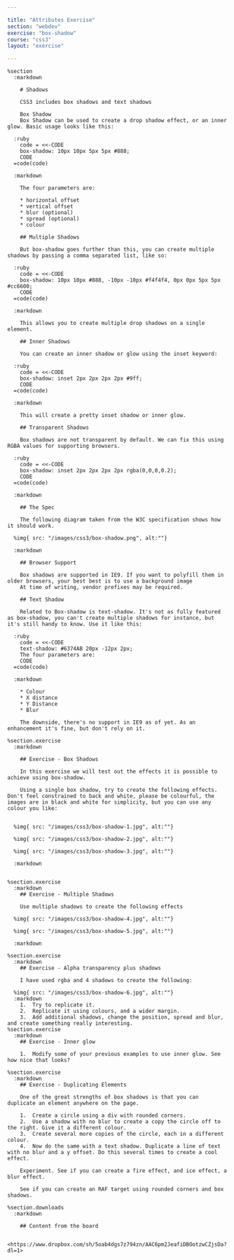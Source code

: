 ```yaml
---

title: "Attributes Exercise"
section: "webdev"
exercise: "box-shadow"
course: "css3"
layout: "exercise"

---
```


    %section
      :markdown

        # Shadows

        CSS3 includes box shadows and text shadows

        Box Shadow
        Box Shadow can be used to create a drop shadow effect, or an inner glow. Basic usage looks like this:

      :ruby
        code = <<-CODE
        box-shadow: 10px 10px 5px 5px #888;
        CODE
      =code(code)

      :markdown

        The four parameters are:

        * horizontal offset
        * vertical offset
        * blur (optional)
        * spread (optional)
        * colour

        ## Multiple Shadows

        But box-shadow goes further than this, you can create multiple shadows by passing a comma separated list, like so:

      :ruby
        code = <<-CODE
        box-shadow: 10px 10px #888, -10px -10px #f4f4f4, 0px 0px 5px 5px #cc6600;
        CODE
      =code(code)

      :markdown

        This allows you to create multiple drop shadows on a single element.

        ## Inner Shadows

        You can create an inner shadow or glow using the inset keyword:

      :ruby
        code = <<-CODE
        box-shadow: inset 2px 2px 2px 2px #9ff;
        CODE
      =code(code)

      :markdown

        This will create a pretty inset shadow or inner glow.

        ## Transparent Shadows

        Box shadows are not transparent by default. We can fix this using RGBA values for supporting browsers.

      :ruby
        code = <<-CODE
        box-shadow: inset 2px 2px 2px 2px rgba(0,0,0,0.2);
        CODE
      =code(code)

      :markdown

        ## The Spec

        The following diagram taken from the W3C specification shows how it should work.

      %img{ src: "/images/css3/box-shadow.png", alt:""}

      :markdown

        ## Browser Support

        Box shadows are supported in IE9. If you want to polyfill them in older browsers, your best best is to use a background image
        At time of writing, vendor prefixes may be required.

        ## Text Shadow

        Related to Box-shadow is text-shadow. It's not as fully featured as box-shadow, you can't create multiple shadows for instance, but it's still handy to know. Use it like this:

      :ruby
        code = <<-CODE
        text-shadow: #6374AB 20px -12px 2px;
        The four parameters are:
        CODE
      =code(code)

      :markdown

        * Colour
        * X distance
        * Y Distance
        * Blur

        The downside, there's no support in IE9 as of yet. As an enhancement it's fine, but don't rely on it.

    %section.exercise
      :markdown

        ## Exercise - Box Shadows

        In this exercise we will test out the effects it is possible to achieve using box-shadow.

        Using a single box shadow, try to create the following effects. Don't feel constrained to back and white, please be colourful, the images are in black and white for simplicity, but you can use any colour you like:


      %img{ src: "/images/css3/box-shadow-1.jpg", alt:""}

      %img{ src: "/images/css3/box-shadow-2.jpg", alt:""}

      %img{ src: "/images/css3/box-shadow-3.jpg", alt:""}

      :markdown


    %section.exercise
      :markdown
        ## Exercise - Multiple Shadows

        Use multiple shadows to create the following effects

      %img{ src: "/images/css3/box-shadow-4.jpg", alt:""}

      %img{ src: "/images/css3/box-shadow-5.jpg", alt:""}

      :markdown

    %section.exercise
      :markdown
        ## Exercise - Alpha transparency plus shadows

        I have used rgba and 4 shadows to create the following:

      %img{ src: "/images/css3/box-shadow-6.jpg", alt:""}
      :markdown
        1.  Try to replicate it.
        2.  Replicate it using colours, and a wider margin.
        3.  Add additional shadows, change the position, spread and blur, and create something really interesting.
    %section.exercise
      :markdown
        ## Exercise - Inner glow

        1.  Modify some of your previous examples to use inner glow. See how nice that looks?

    %section.exercise
      :markdown
        ## Exercise - Duplicating Elements

        One of the great strengths of box shadows is that you can duplicate an element anywhere on the page.

        1.  Create a circle using a div with rounded corners.
        2.  Use a shadow with no blur to create a copy the circle off to the right. Give it a different colour.
        3.  Create several more copies of the circle, each in a different colour.
        4.  Now do the same with a text shadow. Duplicate a line of text with no blur and a y offset. Do this several times to create a cool effect.

        Experiment. See if you can create a fire effect, and ice effect, a blur effect.

        See if you can create an RAF target using rounded corners and box shadows.

    %section.downloads
      :markdown

        ## Content from the board

        <https://www.dropbox.com/sh/5oab4dgs7z794zn/AAC6pm2JeafiDBOotzwCZjsDa?dl=1>
